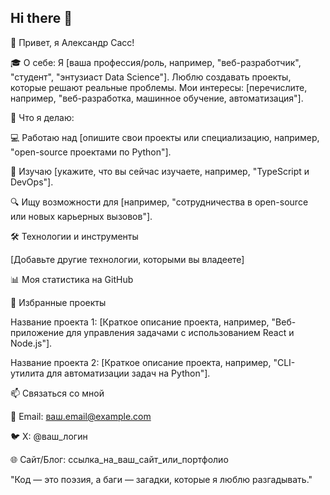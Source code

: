 ## Hi there 👋

👋 Привет, я Александр Сасс!

🎓 О себе:
Я [ваша профессия/роль, например, "веб-разработчик", "студент", "энтузиаст Data Science"]. Люблю создавать проекты, которые решают реальные проблемы. Мои интересы: [перечислите, например, "веб-разработка, машинное обучение, автоматизация"].

🌟 Что я делаю:





💻 Работаю над [опишите свои проекты или специализацию, например, "open-source проектами по Python"].



🚀 Изучаю [укажите, что вы сейчас изучаете, например, "TypeScript и DevOps"].



🔍 Ищу возможности для [например, "сотрудничества в open-source или новых карьерных вызовов"].

🛠 Технологии и инструменты














[Добавьте другие технологии, которыми вы владеете]

📊 Моя статистика на GitHub








🌟 Избранные проекты





Название проекта 1: [Краткое описание проекта, например, "Веб-приложение для управления задачами с использованием React и Node.js"].



Название проекта 2: [Краткое описание проекта, например, "CLI-утилита для автоматизации задач на Python"].

📫 Связаться со мной





📧 Email: ваш.email@example.com



🐦 X: @ваш_логин



🌐 Сайт/Блог: ссылка_на_ваш_сайт_или_портфолио



"Код — это поэзия, а баги — загадки, которые я люблю разгадывать."
